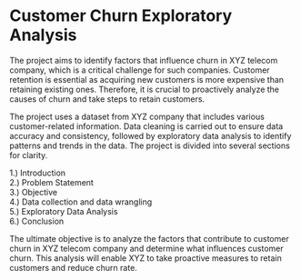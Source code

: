 # Customer Churn Exploratory Analysis

The project aims to identify factors that influence churn in XYZ telecom company, which is a critical challenge for such companies.
Customer retention is essential as acquiring new customers is more expensive than retaining existing ones. Therefore, it is crucial to proactively analyze the causes of churn and take steps to retain customers.

The project uses a dataset from XYZ company that includes various customer-related information. Data cleaning is carried out to ensure data accuracy and consistency, followed by exploratory data analysis to identify patterns and trends in the data.
The project is divided into several sections for clarity.

1.) Introduction <br />
2.) Problem Statement <br />
3.) Objective <br />
4.) Data collection and data wrangling <br />
5.) Exploratory Data Analysis <br />
6.) Conclusion

The ultimate objective is to analyze the factors that contribute to customer churn in XYZ telecom company and determine what influences customer churn.
This analysis will enable XYZ to take proactive measures to retain customers and reduce churn rate.
